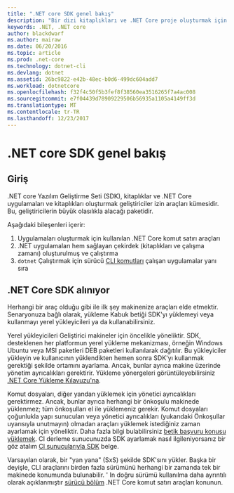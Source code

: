 ```yaml
---
title: ".NET core SDK genel bakış"
description: "Bir dizi kitaplıkları ve .NET Core proje oluşturmak için kullanılan araçlar olduğu .NET Core SDK hakkında bilgi edinin."
keywords: .NET, .NET core
author: blackdwarf
ms.author: mairaw
ms.date: 06/20/2016
ms.topic: article
ms.prod: .net-core
ms.technology: dotnet-cli
ms.devlang: dotnet
ms.assetid: 26bc9822-e42b-48ec-b0d6-499dc604add7
ms.workload: dotnetcore
ms.openlocfilehash: f32f4c50f5b3fef8f38560ea3516265f7a4ac008
ms.sourcegitcommit: e7f04439d78909229506b56935a1105a4149ff3d
ms.translationtype: MT
ms.contentlocale: tr-TR
ms.lasthandoff: 12/23/2017
---
```

# <a name="net-core-sdk-overview"></a>.NET core SDK genel bakış 

## <a name="introduction"></a>Giriş
.NET core Yazılım Geliştirme Seti (SDK), kitaplıklar ve .NET Core uygulamaları ve kitaplıkları oluşturmak geliştiriciler izin araçları kümesidir. Bu, geliştiricilerin büyük olasılıkla alacağı paketidir. 

Aşağıdaki bileşenleri içerir:

1. Uygulamaları oluşturmak için kullanılan .NET Core komut satırı araçları
2. .NET uygulamaları hem sağlayan çekirdek (kitaplıkları ve çalışma zamanı) oluşturulmuş ve çalıştırma
3. `dotnet` Çalıştırmak için sürücü [CLI komutları](tools/index.md) çalışan uygulamalar yanı sıra


## <a name="acquiring-the-net-core-sdk"></a>.NET Core SDK alınıyor
Herhangi bir araç olduğu gibi ile ilk şey makinenize araçları elde etmektir. Senaryonuza bağlı olarak, yükleme Kabuk betiği SDK'yı yüklemeyi veya kullanmayı yerel yükleyicileri ya da kullanabilirsiniz.

Yerel yükleyicileri Geliştirici makineler için öncelikle yöneliktir. SDK, desteklenen her platformun yerel yükleme mekanizması, örneğin Windows Ubuntu veya MSI paketleri DEB paketleri kullanılarak dağıtılır. Bu yükleyiciler yükleyin ve kullanıcının yüklendikten hemen sonra SDK'yı kullanmak gerektiği şekilde ortamını ayarlama. Ancak, bunlar ayrıca makine üzerinde yönetim ayrıcalıkları gerektirir. Yükleme yönergeleri görüntüleyebilirsiniz [.NET Core Yükleme Kılavuzu'na](https://aka.ms/dotnetcoregs).

Komut dosyaları, diğer yandan yüklemek için yönetici ayrıcalıkları gerektirmez. Ancak, bunlar ayrıca herhangi bir önkoşulu makinede yüklenmez; tüm önkoşulları el ile yüklemeniz gerekir. Komut dosyaları çoğunlukla yapı sunucuları veya yönetici ayrıcalıkları (yukarıdaki Önkoşullar uyarısıyla unutmayın) olmadan araçları yüklemek istediğiniz zaman ayarlamak için yöneliktir. Daha fazla bilgi bulabilirsiniz [betik başvuru konusu yüklemek](tools/dotnet-install-script.md). CI derleme sunucunuzda SDK ayarlamak nasıl ilgileniyorsanız bir göz atalım [CI sunucularıyla SDK](tools/using-ci-with-cli.md) belge. 

Varsayılan olarak, bir "yan yana" (SxS) şekilde SDK'sını yükler. Başka bir deyişle, CLI araçlarını birden fazla sürümünü herhangi bir zamanda tek bir makinede konumunda bulunabilir. ' In doğru sürümü kullanılma daha ayrıntılı olarak açıklanmıştır [sürücü bölüm](tools/index.md#driver) .NET Core komut satırı araçları konunun.
